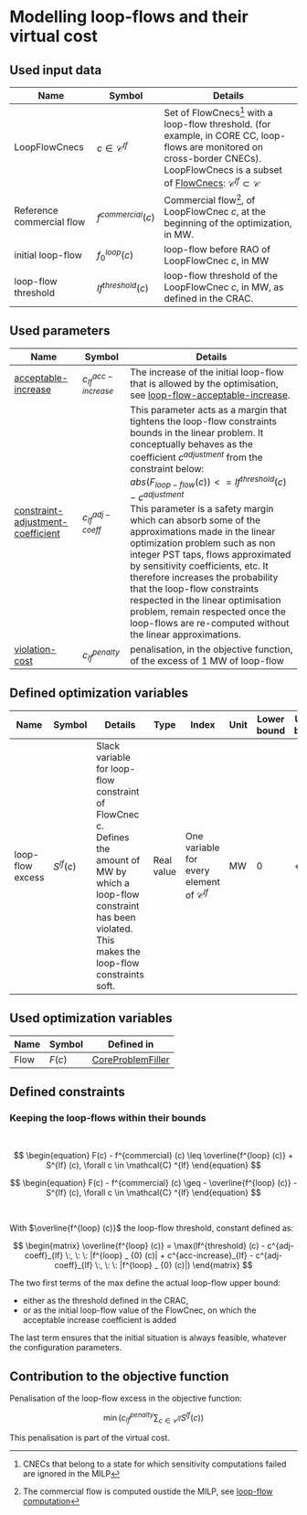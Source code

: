 # Modelling loop-flows and their virtual cost

## Used input data

| Name                      | Symbol                    | Details                                                                                                                                                                                                                                               |
|---------------------------|---------------------------|-------------------------------------------------------------------------------------------------------------------------------------------------------------------------------------------------------------------------------------------------------|
| LoopFlowCnecs             | $c \in \mathcal{C} ^{lf}$ | Set of FlowCnecs[^1] with a loop-flow threshold. (for example, in CORE CC, loop-flows are monitored on cross-border CNECs). LoopFlowCnecs is a subset of [FlowCnecs](../core-problem-filler.md#used-input-data): $\mathcal{C} ^{lf} \subset \mathcal{C}$ |
| Reference commercial flow | $f^{commercial} (c)$      | Commercial flow[^2], of LoopFlowCnec $c$, at the beginning of the optimization, in MW.                                                                                                                                                                |
| initial loop-flow         | $f^{loop} _ {0} (c)$      | loop-flow before RAO of LoopFlowCnec $c$, in MW                                                                                                                                                                                                       |
| loop-flow threshold       | $lf^{threshold} (c)$      | loop-flow threshold of the LoopFlowCnec $c$, in MW, as defined in the CRAC.                                                                                                                                                                           |

[^1]: CNECs that belong to a state for which sensitivity computations failed are ignored in the MILP  
[^2]: The commercial flow is computed oustide the MILP, see [loop-flow computation](../../special-features/loop-flows.md#computation)

## Used parameters

| Name                                                                                                                                | Symbol                  | Details                                                                                                                                                                                                                                                                                                                                                                                                                                                                                                                                                                                                                                                                                     |
|-------------------------------------------------------------------------------------------------------------------------------------|-------------------------|---------------------------------------------------------------------------------------------------------------------------------------------------------------------------------------------------------------------------------------------------------------------------------------------------------------------------------------------------------------------------------------------------------------------------------------------------------------------------------------------------------------------------------------------------------------------------------------------------------------------------------------------------------------------------------------------|
| [acceptable-increase](../../../../parameters/business-parameters.md#acceptable-increase)                                            | $c^{acc-increase}_{lf}$ | The increase of the initial loop-flow that is allowed by the optimisation, see [loop-flow-acceptable-increase](../../../../parameters/business-parameters.md#acceptable-increase).                                                                                                                                                                                                                                                                                                                                                                                                                                                                                                          |
| [constraint-adjustment-coefficient](../../../../parameters/implementation-specific-parameters.md#constraint-adjustment-coefficient) | $c^{adj-coeff}_{lf}$    | This parameter acts as a margin that tightens the loop-flow constraints bounds in the linear problem. It conceptually behaves as the coefficient $c^{adjustment}$ from the constraint below: <br> $abs(F_{loop-flow}(c)) <= lf^{threshold} (c) - c^{adjustment}$ <br> This parameter is a safety margin which can absorb some of the approximations  made in the linear optimization problem such as non integer PST taps, flows approximated by sensitivity coefficients, etc. It therefore increases the probability that the loop-flow constraints respected in the linear optimisation problem, remain respected once the loop-flows are re-computed without the linear approximations. |
| [violation-cost](../../../../parameters/implementation-specific-parameters.md#violation-cost)                                       | $c^{penalty}_{lf}$      | penalisation, in the objective function, of the excess of 1 MW of loop-flow                                                                                                                                                                                                                                                                                                                                                                                                                                                                                                                                                                                                                 |

## Defined optimization variables

| Name             | Symbol       | Details                                                                                                                                                                                 | Type       | Index                                                  | Unit | Lower bound | Upper bound |
|------------------|--------------|-----------------------------------------------------------------------------------------------------------------------------------------------------------------------------------------|------------|--------------------------------------------------------|------|-------------|-------------|
| loop-flow excess | $S^{lf} (c)$ | Slack variable for loop-flow constraint of FlowCnec c. <br> Defines the amount of MW by which a loop-flow constraint has been violated. <br> This makes the loop-flow constraints soft. | Real value | One variable for every element of  $\mathcal{C} ^{lf}$ | MW   | 0           | $+\infty$   |

## Used optimization variables

| Name | Symbol | Defined in                                                                    |
|------|--------|-------------------------------------------------------------------------------|
| Flow | $F(c)$ | [CoreProblemFiller](../core-problem-filler.md#defined-optimization-variables) |

## Defined constraints

### Keeping the loop-flows within their bounds

<br>

$$
\begin{equation}
F(c) - f^{commercial} (c) \leq \overline{f^{loop} (c)} + S^{lf} (c), \forall c \in \mathcal{C} ^{lf}
\end{equation}
$$

$$
\begin{equation}
F(c) - f^{commercial} (c) \geq - \overline{f^{loop} (c)} - S^{lf} (c), \forall c \in \mathcal{C} ^{lf}
\end{equation}
$$

<br>

With $\overline{f^{loop} (c)}$ the loop-flow threshold, constant defined as:

$$
\begin{matrix}
\overline{f^{loop} (c)} = \max(lf^{threshold} (c) - c^{adj-coeff}_{lf} \:, \: \: |f^{loop} _ {0} (c)| +
c^{acc-increase}_{lf} - c^{adj-coeff}_{lf} \:, \: \: |f^{loop} _ {0} (c)|)
\end{matrix}
$$

The two first terms of the max define the actual loop-flow upper bound:

- either as the threshold defined in the CRAC,
- or as the initial loop-flow value of the FlowCnec, on which the acceptable increase coefficient is added

The last term ensures that the initial situation is always feasible, whatever the configuration parameters.

## Contribution to the objective function

Penalisation of the loop-flow excess in the objective function:

$$
\begin{equation}
\min (c^{penalty}_{lf} \sum_{c \in \mathcal{C} ^{lf}} S^{lf} (c))
\end{equation}
$$

This penalisation is part of the virtual cost.